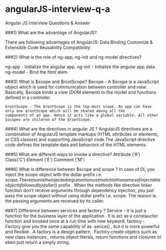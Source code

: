 # angularJS-interview-q-a
Angular JS Interview Questions &amp; Answer

###1) What are the advantage of AngularJS?

There are following advantages of AngularJS:
	Data Binding 
	Customize & Extensible 
	Code Reusability 
	Compatibility 
		
###2) What is the role of ng-app, ng-init and ng-model directives?

  ng-app - Initialize the angular app.
	ng-init - Initialize the angular app data.
	ng-model - Bind the html elem

###3) What is $scope and $rootScope?
	$scope - A $scope is a JavaScript object which is used for communication between controller and view. 
			Basically, $scope binds a view (DOM element) to the model and functions defined in a controller.

	$rootScope - The $rootScope is the top-most scope. An app can have only one $rootScope which will be shared among all the 		components of an app. Hence it acts like a global variable. All other $scopes are children of the $rootScope. 
  
###4) What are the directives in angular JS ?
	AngularJS directives are a combination of AngularJS template markups (HTML attributes or elements, or CSS classes) and 			supporting JavaScript code.The JavaScript directive code defines the template data and behaviors of the HTML elements.

###5) What are different ways to invoke a directive?
	Attribute ('A')		<span my-directive></span>
	Class('C') 		<span class="my-directive: expression;"></span>
	Element ('E')	 	<my-directive></my-directive>
	Comment	('M')		<!-- directive: my-directive expression -->

###6) What is difference between $scope and scope ?
	In case of DI, you inject the scope object with the dollar prefix i.e. $scope. The reason is the injected arguments must match 		to the names of injectable objects followed by dollar ($) prefix .
	When the methods like directive linker function don’t receive arguments through dependency injection, you just pass the scope 		object without using dollar prefix i.e. scope. The reason is the passing arguments are received by its caller.

  
###7) Difference between services and factory ?
	Service - It is just a function for the business layer of the application . It is act as a constauctor function and invoked once 	 at a run time with new keyword.
	factory - Factory give you the same capability of as .serice() , but it is more powerful and flexible . A factory is a design 		pattern . Factory create objetcs such as new class instances , returns object literals, return functions and closures ot eben 		just return a simply string.
